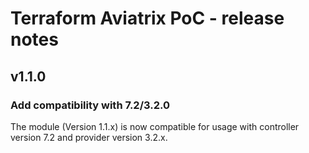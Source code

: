 # Terraform Aviatrix PoC - release notes

## v1.1.0

### Add compatibility with 7.2/3.2.0
The module (Version 1.1.x) is now compatible for usage with controller version 7.2 and provider version 3.2.x.